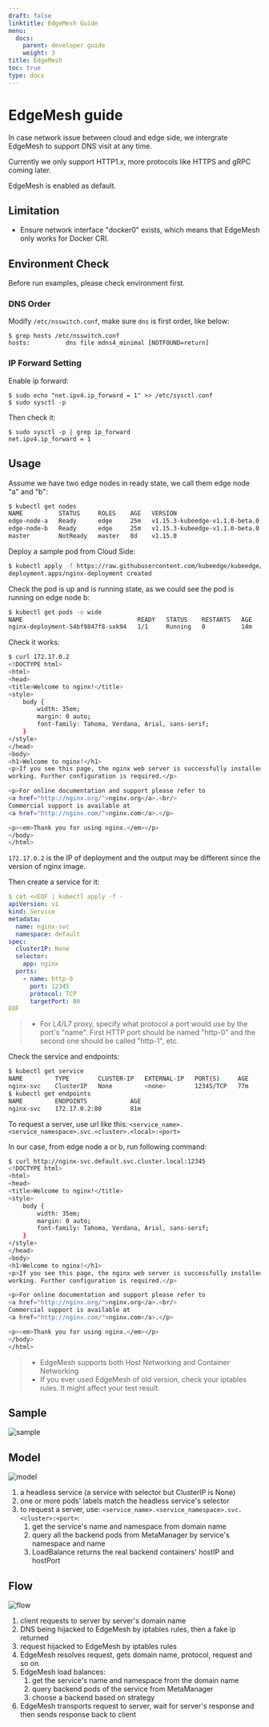 ```yaml
---
draft: false
linktitle: EdgeMesh Guide
menu:
  docs:
    parent: developer guide
    weight: 3
title: EdgeMesh
toc: true
type: docs
---
```

# EdgeMesh guide

In case network issue between cloud and edge side, we intergrate EdgeMesh to support DNS visit at any time.

Currently we only support HTTP1.x, more protocols like HTTPS and gRPC coming later.

EdgeMesh is enabled as default.

## Limitation

* Ensure network interface "docker0" exists, which means that EdgeMesh only works for Docker CRI.

## Environment Check

Before run examples, please check environment first.

### DNS Order

Modify `/etc/nsswitch.conf`, make sure `dns` is first order, like below:

```
$ grep hosts /etc/nsswitch.conf
hosts:          dns file mdns4_minimal [NOTFOUND=return]
```

### IP Forward Setting

Enable ip forward:

```
$ sudo echo "net.ipv4.ip_forward = 1" >> /etc/sysctl.conf
$ sudo sysctl -p
```

Then check it:

```
$ sudo sysctl -p | grep ip_forward
net.ipv4.ip_forward = 1
```

## Usage

Assume we have two edge nodes in ready state, we call them edge node "a" and "b":

```bash
$ kubectl get nodes
NAME          STATUS     ROLES    AGE   VERSION
edge-node-a   Ready      edge     25m   v1.15.3-kubeedge-v1.1.0-beta.0.358+0b7ac7172442b5-dirty
edge-node-b   Ready      edge     25m   v1.15.3-kubeedge-v1.1.0-beta.0.358+0b7ac7172442b5-dirty
master        NotReady   master   8d    v1.15.0
```

Deploy a sample pod from Cloud Side:

```bash
$ kubectl apply -f https://raw.githubusercontent.com/kubeedge/kubeedge/master/build/deployment.yaml
deployment.apps/nginx-deployment created
```

Check the pod is up and is running state, as we could see the pod is running on edge node b:

```bash
$ kubectl get pods -o wide
NAME                                READY   STATUS    RESTARTS   AGE   IP           NODE          NOMINATED NODE   READINESS GATES
nginx-deployment-54bf9847f8-sxk94   1/1     Running   0          14m   172.17.0.2   edge-node-b   <none>           <none>
```

Check it works:

```bash
$ curl 172.17.0.2
<!DOCTYPE html>
<html>
<head>
<title>Welcome to nginx!</title>
<style>
    body {
        width: 35em;
        margin: 0 auto;
        font-family: Tahoma, Verdana, Arial, sans-serif;
    }
</style>
</head>
<body>
<h1>Welcome to nginx!</h1>
<p>If you see this page, the nginx web server is successfully installed and
working. Further configuration is required.</p>

<p>For online documentation and support please refer to
<a href="http://nginx.org/">nginx.org</a>.<br/>
Commercial support is available at
<a href="http://nginx.com/">nginx.com</a>.</p>

<p><em>Thank you for using nginx.</em></p>
</body>
</html>
```

`172.17.0.2` is the IP of deployment and the output may be different since the version of nginx image.

Then create a service for it:
```yaml
$ cat <<EOF | kubectl apply -f -
apiVersion: v1
kind: Service
metadata:
  name: nginx-svc
  namespace: default
spec:
  clusterIP: None
  selector:
    app: nginx
  ports:
    - name: http-0
      port: 12345
      protocol: TCP
      targetPort: 80
EOF
```

>* For L4/L7 proxy, specify what protocol a port would use by the port's "name". First HTTP port should be named "http-0" and the second one should be called "http-1", etc.

Check the service and endpoints:

```bash
$ kubectl get service
NAME         TYPE        CLUSTER-IP   EXTERNAL-IP   PORT(S)     AGE
nginx-svc    ClusterIP   None         <none>        12345/TCP   77m
$ kubectl get endpoints
NAME         ENDPOINTS            AGE
nginx-svc    172.17.0.2:80        81m
```

To request a server, use url like this: `<service_name>.<service_namespace>.svc.<cluster>.<local>:<port>`

In our case, from edge node a or b, run following command:

```bash
$ curl http://nginx-svc.default.svc.cluster.local:12345
<!DOCTYPE html>
<html>
<head>
<title>Welcome to nginx!</title>
<style>
    body {
        width: 35em;
        margin: 0 auto;
        font-family: Tahoma, Verdana, Arial, sans-serif;
    }
</style>
</head>
<body>
<h1>Welcome to nginx!</h1>
<p>If you see this page, the nginx web server is successfully installed and
working. Further configuration is required.</p>

<p>For online documentation and support please refer to
<a href="http://nginx.org/">nginx.org</a>.<br/>
Commercial support is available at
<a href="http://nginx.com/">nginx.com</a>.</p>

<p><em>Thank you for using nginx.</em></p>
</body>
</html>
```

>* EdgeMesh supports both Host Networking and Container Networking
>* If you ever used EdgeMesh of old version, check your iptables rules. It might affect your test result.

## Sample
![sample](/img/edgemesh/edgemesh-test-env-example.png)

## Model
![model](/img/edgemesh/model.jpg)
1. a headless service (a service with selector but ClusterIP is None)
2. one or more pods' labels match the headless service's selector
3. to request a server, use: ```<service_name>.<service_namespace>.svc.<cluster>:<port>```:
    1. get the service's name and namespace from domain name
    2. query all the backend pods from MetaManager by service's namespace and name
    3. LoadBalance returns the real backend containers' hostIP and hostPort

## Flow
![flow](/img/edgemesh/endtoend-test-flow.jpg)
1. client requests to server by server's domain name
2. DNS being hijacked to EdgeMesh by iptables rules, then a fake ip returned
3. request hijacked to EdgeMesh by iptables rules
4. EdgeMesh resolves request, gets domain name, protocol, request and so on
5. EdgeMesh load balances:
    1. get the service's name and namespace from the domain name
    2. query backend pods of the service from MetaManager
    3. choose a backend based on strategy
6. EdgeMesh transports request to server, wait for server's response and then sends response back to client
